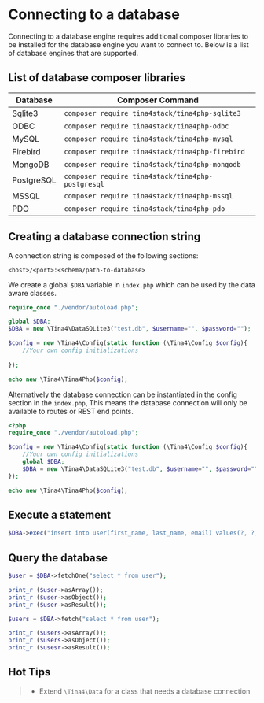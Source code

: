 # Connecting to a database

Connecting to a database engine requires additional composer libraries to be installed for the database engine
you want to connect to.  Below is a list of database engines that are supported.

## List of database composer libraries

| Database   | Composer Command                                      |
|------------|-------------------------------------------------------|
| Sqlite3    | ```composer require tina4stack/tina4php-sqlite3```    |
| ODBC       | ```composer require tina4stack/tina4php-odbc```       |
| MySQL      | ```composer require tina4stack/tina4php-mysql```      |
| Firebird   | ```composer require tina4stack/tina4php-firebird```   |
| MongoDB    | ```composer require tina4stack/tina4php-mongodb```    |
| PostgreSQL | ```composer require tina4stack/tina4php-postgresql``` |
| MSSQL      | ```composer require tina4stack/tina4php-mssql```      |
| PDO        | ```composer require tina4stack/tina4php-pdo```        |

## Creating a database connection string

A connection string is composed of the following sections:

`<host>/<port>:<schema/path-to-database>`

We create a global `$DBA` variable in `index.php` which can be used by the data aware classes.

```php
require_once "./vendor/autoload.php";

global $DBA;
$DBA = new \Tina4\DataSQLite3("test.db", $username="", $password="");

$config = new \Tina4\Config(static function (\Tina4\Config $config){
    //Your own config initializations
     
});

echo new \Tina4\Tina4Php($config);
```

Alternatively the database connection can be instantiated in the config section in the `index.php`,
This means the database connection will only be available to routes or REST end points.

```php
<?php
require_once "./vendor/autoload.php";

$config = new \Tina4\Config(static function (\Tina4\Config $config){
    //Your own config initializations
    global $DBA;
    $DBA = new \Tina4\DataSQLite3("test.db", $username="", $password="");   
});

echo new \Tina4\Tina4Php($config);
```

## Execute a statement

```php
$DBA->exec("insert into user(first_name, last_name, email) values(?, ?, ?)", "User", "User", "user@user.com");
```

## Query the database

```php 
$user = $DBA->fetchOne("select * from user");

print_r ($user->asArray());
print_r ($user->asObject());
print_r ($user->asResult());

$users = $DBA->fetch("select * from user");

print_r ($users->asArray());
print_r ($users->asObject());
print_r ($usesr->asResult());
```


## Hot Tips
>- Extend `\Tina4\Data` for a class that needs a database connection